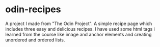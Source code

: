 # odin-recipes

A project I made from "The Odin Project".
A simple recipe page which includes three easy and delicious recipes.
I have used some html tags i learned from the course like image and anchor elements and creating unordered and ordered lists.
